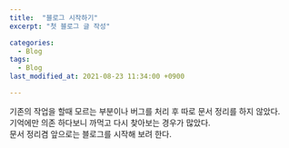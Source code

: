 ```yaml
---
title:  "블로그 시작하기"
excerpt: "첫 블로그 글 작성"

categories:
  - Blog
tags:
  - Blog
last_modified_at: 2021-08-23 11:34:00 +0900

---
```


기존의 작업을 할때 모르는 부분이나 버그를 처리 후 따로 문서 정리를 하지 않았다.   
기억에만 의존 하다보니 까먹고 다시 찾아보는 경우가 많았다.   
문서 정리겸 앞으로는 블로그를 시작해 보려 한다.

